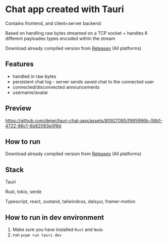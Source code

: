 # Chat app created with Tauri
Contains frontend, and client+server backend

Based on handling raw bytes streamed on a TCP socket + handles 6 different payloades types encoded within the stream

Download already compiled version from [Releases](https://github.com/dejwi/tauri-chat-app/releases/tag/v1.0) (All platforms)

## Features
- handled in raw bytes
- persistent chat log - server sends saved chat to the connected user
- connected/disconnected announcements
- username/avatar

## Preview
https://github.com/dejwi/tauri-chat-app/assets/80927085/f985986b-06b1-4722-86c1-6b82093e0f8d






## How to run
Download already compiled version from [Releases](https://github.com/dejwi/tauri-chat-app/releases/tag/v1.0) (All platforms)

## Stack
Tauri

Rust, tokio, serde

Typescript, react, zustand, tailwindcss, daisyui, framer-motion

## How to run in dev environment
1. Make sure you have installed `Rust` and `Node`
2. run `pnpm run tauri dev`
